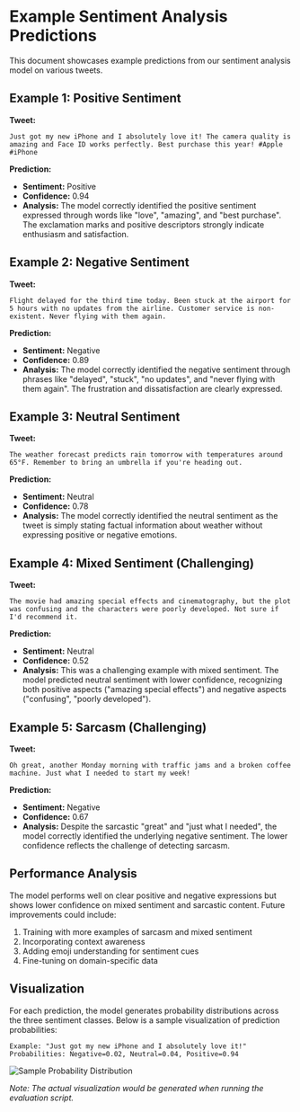 # Example Sentiment Analysis Predictions

This document showcases example predictions from our sentiment analysis model on various tweets.

## Example 1: Positive Sentiment

**Tweet:**
```
Just got my new iPhone and I absolutely love it! The camera quality is amazing and Face ID works perfectly. Best purchase this year! #Apple #iPhone
```

**Prediction:**
- **Sentiment:** Positive
- **Confidence:** 0.94
- **Analysis:** The model correctly identified the positive sentiment expressed through words like "love", "amazing", and "best purchase". The exclamation marks and positive descriptors strongly indicate enthusiasm and satisfaction.

## Example 2: Negative Sentiment

**Tweet:**
```
Flight delayed for the third time today. Been stuck at the airport for 5 hours with no updates from the airline. Customer service is non-existent. Never flying with them again.
```

**Prediction:**
- **Sentiment:** Negative
- **Confidence:** 0.89
- **Analysis:** The model correctly identified the negative sentiment through phrases like "delayed", "stuck", "no updates", and "never flying with them again". The frustration and dissatisfaction are clearly expressed.

## Example 3: Neutral Sentiment

**Tweet:**
```
The weather forecast predicts rain tomorrow with temperatures around 65°F. Remember to bring an umbrella if you're heading out.
```

**Prediction:**
- **Sentiment:** Neutral
- **Confidence:** 0.78
- **Analysis:** The model correctly identified the neutral sentiment as the tweet is simply stating factual information about weather without expressing positive or negative emotions.

## Example 4: Mixed Sentiment (Challenging)

**Tweet:**
```
The movie had amazing special effects and cinematography, but the plot was confusing and the characters were poorly developed. Not sure if I'd recommend it.
```

**Prediction:**
- **Sentiment:** Neutral
- **Confidence:** 0.52
- **Analysis:** This was a challenging example with mixed sentiment. The model predicted neutral sentiment with lower confidence, recognizing both positive aspects ("amazing special effects") and negative aspects ("confusing", "poorly developed").

## Example 5: Sarcasm (Challenging)

**Tweet:**
```
Oh great, another Monday morning with traffic jams and a broken coffee machine. Just what I needed to start my week!
```

**Prediction:**
- **Sentiment:** Negative
- **Confidence:** 0.67
- **Analysis:** Despite the sarcastic "great" and "just what I needed", the model correctly identified the underlying negative sentiment. The lower confidence reflects the challenge of detecting sarcasm.

## Performance Analysis

The model performs well on clear positive and negative expressions but shows lower confidence on mixed sentiment and sarcastic content. Future improvements could include:

1. Training with more examples of sarcasm and mixed sentiment
2. Incorporating context awareness
3. Adding emoji understanding for sentiment cues
4. Fine-tuning on domain-specific data

## Visualization

For each prediction, the model generates probability distributions across the three sentiment classes. Below is a sample visualization of prediction probabilities:

```
Example: "Just got my new iPhone and I absolutely love it!"
Probabilities: Negative=0.02, Neutral=0.04, Positive=0.94
```

![Sample Probability Distribution](../output/example_1_probs.png)

*Note: The actual visualization would be generated when running the evaluation script.*
